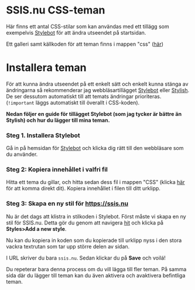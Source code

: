 # SSIS.nu CSS-teman

Här finns ett antal CSS-stilar som kan användas med ett tillägg som exempelvis [Stylebot](https://stylebot.dev/) för att ändra utseendet på startsidan.

Ett galleri samt källkoden för att teman finns i mappen "css" ([här](https://git.ssis.nu/20alse/ssis.nu-css-teman/-/tree/master/CSS))

# Installera teman

För att kunna ändra utseendet på ett enkelt sätt och enkelt kunna stänga av ändringarna så rekommenderar jag webbläsartillägget [Stylebot](https://stylebot.dev/) eller [Stylish](https://userstyles.org). De ser dessutom automatiskt till att temats ändringar prioriteras. (`!important` läggs automatiskt till överallt i CSS-koden).

**Nedan följer en guide för tillägget Stylebot (som jag tycker är bättre än Stylish) och hur du lägger till mina teman.**


### Steg 1. Installera Stylebot

Gå in på hemsidan för [Stylebot](https://stylebot.dev/) och klicka dig rätt till den webbläsare som du använder.


### Steg 2: Kopiera innehållet i valfri fil

Hitta ett tema du gillar, och hitta sedan dess fil i mappen "CSS" (klicka [här](https://git.ssis.nu/20alse/ssis.nu-css-teman/-/tree/master/CSS) för att komma direkt dit). Kopiera innehållet i filen till ditt urklipp.

### Steg 3: Skapa en ny stil för https://ssis.nu

Nu är det dags att klistra in stilkoden i Stylebot. Först måste vi skapa en ny stil för SSIS.nu. Detta gör du genom att navigera [hit](chrome-extension://oiaejidbmkiecgbjeifoejpgmdaleoha/options/index.html) och klicka på **Styles>Add a new style**.

Nu kan du kopiera in koden som du kopierade till urklipp nyss i den stora vackra textrutan som tar upp större delen av sidan.

I URL skriver du bara `ssis.nu`. Sedan klickar du på **Save** och voilá!

Du repeterar bara denna process om du vill lägga till fler teman. På samma sida där du lägger till teman kan du även aktivera och avaktivera befintliga teman.

